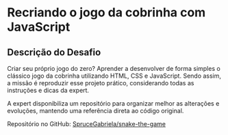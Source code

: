 # Recriando o jogo da cobrinha com JavaScript

## Descrição do Desafio
Criar seu próprio jogo do zero? Aprender a desenvolver de forma simples o clássico jogo da cobrinha utilizando HTML, CSS e JavaScript. Sendo assim, a missão é reproduzir esse projeto prático, considerando todas as instruções e dicas da expert. 

A expert disponibiliza um repositório para organizar melhor as alterações e evoluções, mantendo uma referência direta ao código original.

Repositório no GitHub: [SpruceGabriela/snake-the-game](https://github.com/SpruceGabriela/snake-the-game)
